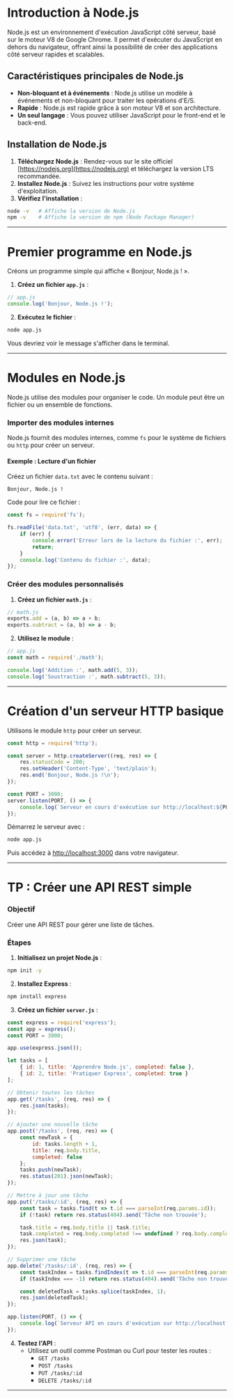 # Introduction à Node.js

Node.js est un environnement d'exécution JavaScript côté serveur, basé sur le moteur V8 de Google Chrome. Il permet d'exécuter du JavaScript en dehors du navigateur, offrant ainsi la possibilité de créer des applications côté serveur rapides et scalables.

## Caractéristiques principales de Node.js

- **Non-bloquant et à événements** : Node.js utilise un modèle à événements et non-bloquant pour traiter les opérations d'E/S.
- **Rapide** : Node.js est rapide grâce à son moteur V8 et son architecture.
- **Un seul langage** : Vous pouvez utiliser JavaScript pour le front-end et le back-end.

## Installation de Node.js

1. **Téléchargez Node.js** : Rendez-vous sur le site officiel [https://nodejs.org](https://nodejs.org) et téléchargez la version LTS recommandée.
2. **Installez Node.js** : Suivez les instructions pour votre système d'exploitation.
3. **Vérifiez l'installation** :

```bash
node -v   # Affiche la version de Node.js
npm -v    # Affiche la version de npm (Node Package Manager)
```

---

# Premier programme en Node.js

Créons un programme simple qui affiche « Bonjour, Node.js ! ».

1. **Créez un fichier `app.js`** :
   
```javascript
// app.js
console.log('Bonjour, Node.js !');
```

2. **Exécutez le fichier** :

```bash
node app.js
```

Vous devriez voir le message s'afficher dans le terminal.

---

# Modules en Node.js

Node.js utilise des modules pour organiser le code. Un module peut être un fichier ou un ensemble de fonctions.

### Importer des modules internes

Node.js fournit des modules internes, comme `fs` pour le système de fichiers ou `http` pour créer un serveur.

#### Exemple : Lecture d'un fichier

Créez un fichier `data.txt` avec le contenu suivant :

```
Bonjour, Node.js !
```

Code pour lire ce fichier :

```javascript
const fs = require('fs');

fs.readFile('data.txt', 'utf8', (err, data) => {
    if (err) {
        console.error('Erreur lors de la lecture du fichier :', err);
        return;
    }
    console.log('Contenu du fichier :', data);
});
```

### Créer des modules personnalisés

1. **Créez un fichier `math.js`** :

```javascript
// math.js
exports.add = (a, b) => a + b;
exports.subtract = (a, b) => a - b;
```

2. **Utilisez le module** :

```javascript
// app.js
const math = require('./math');

console.log('Addition :', math.add(5, 3));
console.log('Soustraction :', math.subtract(5, 3));
```

---

# Création d'un serveur HTTP basique

Utilisons le module `http` pour créer un serveur.

```javascript
const http = require('http');

const server = http.createServer((req, res) => {
    res.statusCode = 200;
    res.setHeader('Content-Type', 'text/plain');
    res.end('Bonjour, Node.js !\n');
});

const PORT = 3000;
server.listen(PORT, () => {
    console.log(`Serveur en cours d'exécution sur http://localhost:${PORT}`);
});
```

Démarrez le serveur avec :

```bash
node app.js
```

Puis accédez à [http://localhost:3000](http://localhost:3000) dans votre navigateur.

---

# TP : Créer une API REST simple

### Objectif

Créer une API REST pour gérer une liste de tâches.

### Étapes

1. **Initialisez un projet Node.js** :

```bash
npm init -y
```

2. **Installez Express** :

```bash
npm install express
```

3. **Créez un fichier `server.js`** :

```javascript
const express = require('express');
const app = express();
const PORT = 3000;

app.use(express.json());

let tasks = [
    { id: 1, title: 'Apprendre Node.js', completed: false },
    { id: 2, title: 'Pratiquer Express', completed: true }
];

// Obtenir toutes les tâches
app.get('/tasks', (req, res) => {
    res.json(tasks);
});

// Ajouter une nouvelle tâche
app.post('/tasks', (req, res) => {
    const newTask = {
        id: tasks.length + 1,
        title: req.body.title,
        completed: false
    };
    tasks.push(newTask);
    res.status(201).json(newTask);
});

// Mettre à jour une tâche
app.put('/tasks/:id', (req, res) => {
    const task = tasks.find(t => t.id === parseInt(req.params.id));
    if (!task) return res.status(404).send('Tâche non trouvée');

    task.title = req.body.title || task.title;
    task.completed = req.body.completed !== undefined ? req.body.completed : task.completed;
    res.json(task);
});

// Supprimer une tâche
app.delete('/tasks/:id', (req, res) => {
    const taskIndex = tasks.findIndex(t => t.id === parseInt(req.params.id));
    if (taskIndex === -1) return res.status(404).send('Tâche non trouvée');

    const deletedTask = tasks.splice(taskIndex, 1);
    res.json(deletedTask);
});

app.listen(PORT, () => {
    console.log(`Serveur API en cours d'exécution sur http://localhost:${PORT}`);
});
```

4. **Testez l'API** :
   - Utilisez un outil comme Postman ou Curl pour tester les routes :
     - `GET /tasks`
     - `POST /tasks`
     - `PUT /tasks/:id`
     - `DELETE /tasks/:id`

---

